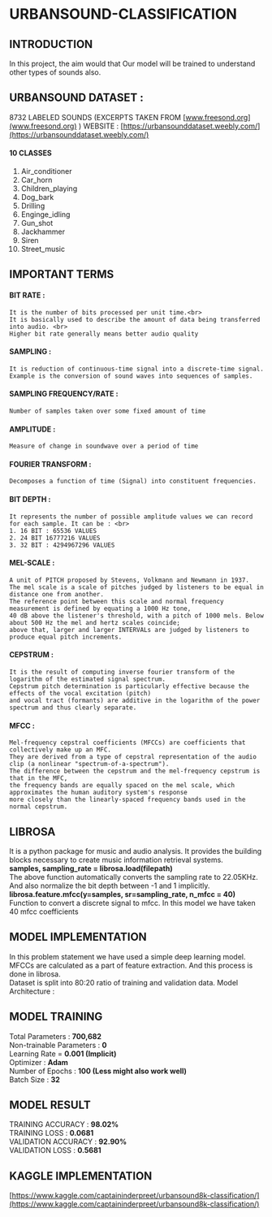 # URBANSOUND-CLASSIFICATION


## INTRODUCTION
In this project, the aim would that Our model will be trained to understand other types of sounds also.

## URBANSOUND DATASET : 

8732 LABELED SOUNDS (EXCERPTS TAKEN FROM [www.freesond.org](www.freesond.org) )
WEBSITE : [https://urbansounddataset.weebly.com/](https://urbansounddataset.weebly.com/)
#### 10 CLASSES
1. Air_conditioner
2. Car_horn
3. Children_playing
4. Dog_bark
5. Drilling
6. Enginge_idling
7. Gun_shot
8. Jackhammer
9. Siren
10. Street_music



## IMPORTANT TERMS

#### BIT RATE : 
	It is the number of bits processed per unit time.<br> 
	It is basically used to describe the amount of data being transferred into audio. <br>
	Higher bit rate generally means better audio quality
#### SAMPLING : 
	It is reduction of continuous-time signal into a discrete-time signal. 
	Example is the conversion of sound waves into sequences of samples.
#### SAMPLING FREQUENCY/RATE : 
	Number of samples taken over some fixed amount of time
#### AMPLITUDE : 
	Measure of change in soundwave over a period of time
#### FOURIER TRANSFORM : 
	Decomposes a function of time (Signal) into constituent frequencies.
#### BIT DEPTH : 
	It represents the number of possible amplitude values we can record for each sample. It can be : <br>
	1. 16 BIT : 65536 VALUES
	2. 24 BIT 16777216 VALUES
	3. 32 BIT : 4294967296 VALUES
#### MEL-SCALE : 
	A unit of PITCH proposed by Stevens, Volkmann and Newmann in 1937. 
	The mel scale is a scale of pitches judged by listeners to be equal in distance one from another. 
	The reference point between this scale and normal frequency measurement is defined by equating a 1000 Hz tone, 
	40 dB above the listener's threshold, with a pitch of 1000 mels. Below about 500 Hz the mel and hertz scales coincide; 
	above that, larger and larger INTERVALs are judged by listeners to produce equal pitch increments.
	
#### CEPSTRUM : 
	It is the result of computing inverse fourier transform of the logarithm of the estimated signal spectrum.
	Cepstrum pitch determination is particularly effective because the effects of the vocal excitation (pitch) 
	and vocal tract (formants) are additive in the logarithm of the power spectrum and thus clearly separate.
#### MFCC : 
	Mel-frequency cepstral coefficients (MFCCs) are coefficients that collectively make up an MFC. 
	They are derived from a type of cepstral representation of the audio clip (a nonlinear "spectrum-of-a-spectrum"). 
	The difference between the cepstrum and the mel-frequency cepstrum is that in the MFC, 
	the frequency bands are equally spaced on the mel scale, which approximates the human auditory system's response 
	more closely than the linearly-spaced frequency bands used in the normal cepstrum.
           

## LIBROSA

It is a python package for music and audio analysis. It provides the building blocks necessary to create music information retrieval systems.<br>
	**samples, sampling_rate = librosa.load(filepath)**<br>
The above function automatically converts the sampling rate to 22.05KHz. And also normalize the bit depth between -1 and 1 implicitly.<br>
	**librosa.feature.mfcc(y=samples, sr=sampling_rate, n_mfcc = 40)**<br>
Function to convert a discrete signal to mfcc. In this model we have taken 40 mfcc coefficients 

## MODEL IMPLEMENTATION 

In this problem statement we have used a simple deep learning model. <br>
MFCCs are calculated as a part of feature extraction. And this process is done in librosa.<br>
Dataset is split into 80:20 ratio of training and validation data. Model Architecture : 


## MODEL TRAINING 

Total Parameters : **700,682**<br>
Non-trainable Parameters : **0**<br>
Learning Rate = **0.001 (Implicit)**<br>
Optimizer : **Adam**<br>
Number of Epochs : **100 (Less might also work well)**<br>
Batch Size : **32**<br>


## MODEL RESULT 

TRAINING ACCURACY : **98.02%**<br>
TRAINING LOSS : **0.0681**<br>
VALIDATION ACCURACY : **92.90%**<br>
VALIDATION LOSS : **0.5681**<br>


## KAGGLE IMPLEMENTATION

[https://www.kaggle.com/captaininderpreet/urbansound8k-classification/](https://www.kaggle.com/captaininderpreet/urbansound8k-classification/)
